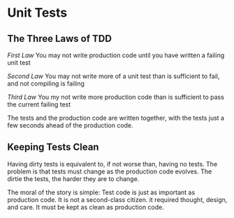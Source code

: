 # Unit Tests

## The Three Laws of TDD

*First Law* You may not write production code until you have written a failing unit test

*Second Law* You may not write more of a unit test than is sufficient to fail, and not compiling is failing

*Third Law* You my not write more production code than is sufficient to pass the current failing test

The tests and the production code are written together, with the tests just a few seconds ahead of the production code.

## Keeping Tests Clean

Having dirty tests is equivalent to, if not worse than, having no tests. The problem is that tests must change as the production code evolves. The dirtie the tests, the harder they are to change.

The moral of the story is simple: Test code is just as important as production code. It is not a second-class citizen. it required thought, design, and care. It must be kept as clean as production code.
